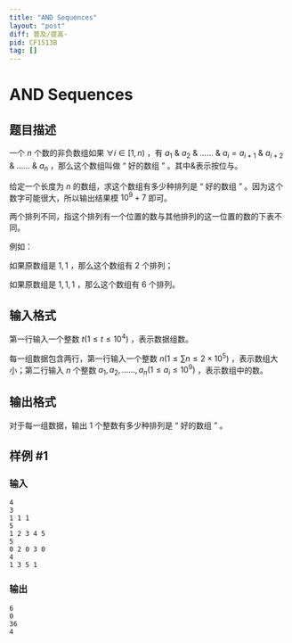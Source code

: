 ```yaml
---
title: "AND Sequences"
layout: "post"
diff: 普及/提高-
pid: CF1513B
tag: []
---
```


# AND Sequences

## 题目描述

一个 $n$ 个数的非负数组如果 $\forall i\in\left[1,n\right)$ ，有 $a_1$ & $a_2$ & $……$ & $a_i = a_{i+1}$ & $a_{i+2}$ & $……$ & $a_n$ ，那么这个数组叫做 $“$ 好的数组 $”$ 。其中&表示按位与。

给定一个长度为 $n$ 的数组，求这个数组有多少种排列是 $“$ 好的数组 $”$ 。因为这个数字可能很大，所以输出结果模 $10^9+7$ 即可。

两个排列不同，指这个排列有一个位置的数与其他排列的这一位置的数的下表不同。

例如：

如果原数组是 $1,1$ ，那么这个数组有 $2$ 个排列；

如果原数组是 $1,1,1$ ，那么这个数组有 $6$ 个排列。

## 输入格式

第一行输入一个整数 $t\left(1\le t\le10^4\right)$ ，表示数据组数。

每一组数据包含两行，第一行输入一个整数 $n\left(1\le\sum n\le2\times10^5\right)$ ，表示数组大小；第二行输入 $n$ 个整数 $a_1,a_2,……,a_n\left(1\le a_i\le10^9\right)$ ，表示数组中的数。

## 输出格式

对于每一组数据，输出 $1$ 个整数有多少种排列是 $“$ 好的数组 $”$ 。

## 样例 #1

### 输入

```
4
3
1 1 1
5
1 2 3 4 5
5
0 2 0 3 0
4
1 3 5 1
```

### 输出

```
6
0
36
4
```

